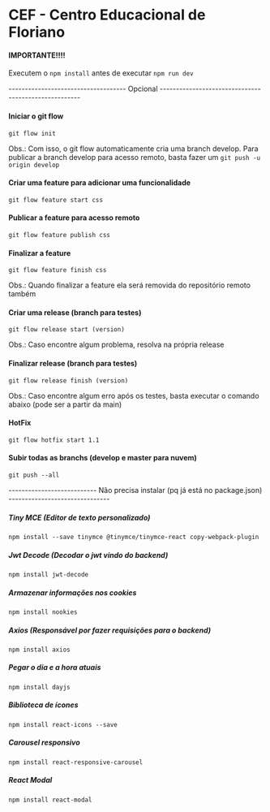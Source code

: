 # CEF - Centro Educacional de Floriano 

#### IMPORTANTE!!!!
Executem o ``` npm install ``` antes de executar ``` npm run dev ```



------------------------------------ Opcional -----------------------------------------------------
#### Iniciar o git flow 
``` git flow init ```

Obs.: Com isso, o git flow automaticamente cria uma branch develop.
Para publicar a branch develop para acesso remoto, basta fazer um 
``` git push -u origin develop ```


#### Criar uma feature para adicionar uma funcionalidade
``` git flow feature start css ```

#### Publicar a feature para acesso remoto
``` git flow feature publish css ```

#### Finalizar a feature 
``` git flow feature finish css ```

Obs.: Quando finalizar a feature ela será removida do repositório remoto
também

#### Criar uma release (branch para testes)
``` git flow release start (version) ```

Obs.: Caso encontre algum problema, resolva na própria release

#### Finalizar release (branch para testes)
``` git flow release finish (version) ```

Obs.: Caso encontre algum erro após os testes, basta executar o 
comando abaixo (pode ser a partir da main)

#### HotFix
``` git flow hotfix start 1.1 ```

#### Subir todas as branchs (develop e master para nuvem)
``` git push --all ```

--------------------------- Não precisa instalar (pq já está no package.json) -------------------------------
##### Tiny MCE (Editor de texto personalizado)
``` npm install --save tinymce @tinymce/tinymce-react copy-webpack-plugin ```

##### Jwt Decode (Decodar o jwt vindo do backend)
``` npm install jwt-decode ```

##### Armazenar informações nos cookies
``` npm install nookies ```

##### Axios (Responsável por fazer requisições para o backend)
``` npm install axios ```

##### Pegar o dia e a hora atuais
``` npm install dayjs ```

##### Biblioteca de ícones
``` npm install react-icons --save ```

##### Carousel responsivo
``` npm install react-responsive-carousel ```

##### React Modal 
``` npm install react-modal ```